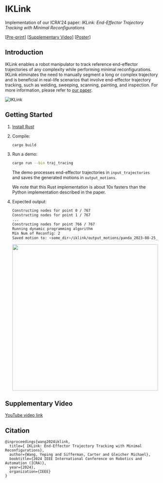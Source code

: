 
# IKLink

Implementation of our ICRA'24 paper: *IKLink: End-Effector Trajectory Tracking with Minimal Reconfigurations*

[[Pre-print](https://arxiv.org/pdf/2402.16154.pdf)] [[Supplementary Video](https://youtu.be/EB4bJ6rJtnY)] [[Poster](https://yepw.github.io/files/icra24_poster.pdf)]
## Introduction
IKLink enables a robot manipulator to track reference end-effector trajectories of any complexity while performing minimal reconfigurations.  IKLink eliminates the need to manually segment a long or complex trajectory and is beneficial in real-life scenarios
that involve end-effector trajectory tracking, such as welding, sweeping, scanning, painting, and inspection. For more information, please refer to [our paper](https://arxiv.org/pdf/2402.16154.pdf). 

![IKLink](./docs/teaser.png)

## Getting Started 

1. [Install Rust](https://www.rust-lang.org/learn/get-started)
2. Compile:
    ```bash
    cargo build
    ```
3. Run a demo:
    ```bash
    cargo run --bin traj_tracing
    ```
    The demo processes end-effector trajectories in `input_trajectories` and saves the generated motions in `output_motions`. 
    
    We note that this Rust implementation is about 10x fasters than the Python implementation described in the paper. 
4. Expected output:
    ```bash
    Constructing nodes for point 0 / 767
    Constructing nodes for point 1 / 767
    ...
    Constructing nodes for point 766 / 767
    Running dynamic programming algorithm
    Min Num of Reconfig: 2
    Saved motion to: <some_dir>/iklink/output_motions/panda_2023-08-25_11-37-55.csv
    ```
    <img src="./docs/example_traj.png" width="480">

## Supplementary Video

[YouTube video link](https://youtu.be/EB4bJ6rJtnY)

## Citation

```
@inproceedings{wang2024iklink,
  title={ IKLink: End-Effector Trajectory Tracking with Minimal Reconfigurations},
  author={Wang, Yeping and Sifferman, Carter and Gleicher Michael},
  booktitle={2024 IEEE International Conference on Robotics and Automation (ICRA)},
  year={2024},
  organization={IEEE}
}
```

